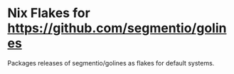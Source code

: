 # Nix Flakes for https://github.com/segmentio/golines

Packages releases of segmentio/golines as flakes for default systems.
